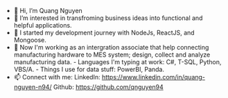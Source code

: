 - 👋 Hi, I’m Quang Nguyen
- 👀 I’m interested in transfroming business ideas into functional and helpful applications.
- 🌱 I started my development journey with NodeJs, ReactJS, and Mongoose.
- 💞️ Now I'm working as an intergration associate that help connecting manufacturing hardware to MES system; design, collect and analyze manufacturing data.
      - Languages I'm typing at work: C#, T-SQL, Python, VBS/A.
      - Things I use for data stuff: PowerBI, Panda.
- 📫 Connect with me:
      LinkedIn: https://www.linkedin.com/in/quang-nguyen-n94/
      Github: https://github.com/qnguyen94

<!---
qnguyen94/qnguyen94 is a ✨ special ✨ repository because its `README.md` (this file) appears on your GitHub profile.
You can click the Preview link to take a look at your changes.
--->
